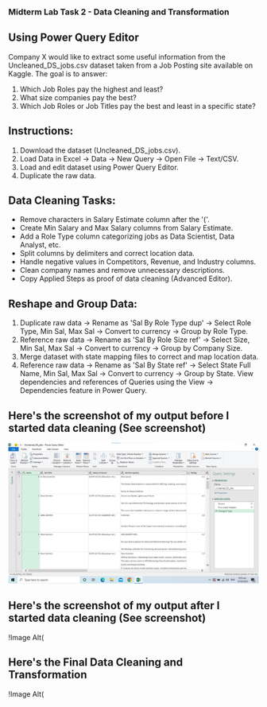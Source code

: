 ### Midterm Lab Task 2 - Data Cleaning and Transformation
## Using Power Query Editor
Company X would like to extract some useful information from the Uncleaned_DS_jobs.csv dataset taken
from a Job Posting site available on Kaggle. The goal is to answer:
1. Which Job Roles pay the highest and least?
2. What size companies pay the best?
3. Which Job Roles or Job Titles pay the best and least in a specific state?
## Instructions:
1. Download the dataset (Uncleaned_DS_jobs.csv).
2. Load Data in Excel -> Data -> New Query -> Open File -> Text/CSV.
3. Load and edit dataset using Power Query Editor.
4. Duplicate the raw data.
## Data Cleaning Tasks:
- Remove characters in Salary Estimate column after the '('.
- Create Min Salary and Max Salary columns from Salary Estimate.
- Add a Role Type column categorizing jobs as Data Scientist, Data Analyst, etc.
- Split columns by delimiters and correct location data.
- Handle negative values in Competitors, Revenue, and Industry columns.
- Clean company names and remove unnecessary descriptions.
- Copy Applied Steps as proof of data cleaning (Advanced Editor).
## Reshape and Group Data:
1. Duplicate raw data -> Rename as 'Sal By Role Type dup' -> Select Role Type, Min Sal, Max Sal -> Convert
to currency -> Group by Role Type.
2. Reference raw data -> Rename as 'Sal By Role Size ref' -> Select Size, Min Sal, Max Sal -> Convert to
currency -> Group by Company Size.
3. Merge dataset with state mapping files to correct and map location data.
4. Reference raw data -> Rename as 'Sal By State ref' -> Select State Full Name, Min Sal, Max Sal ->
Convert to currency -> Group by State.
View dependencies and references of Queries using the View -> Dependencies feature in Power Query.
## Here's the screenshot of my output before I started data cleaning (See screenshot)
![image alt](https://github.com/adrianlabor19/adrianlabor19/blob/2f5976b048a18059c9e8a096ed25514541798e92/Midterm%20Task%202/Screenshot/Screenshot%202025-03-12%20095546.png)
## Here's the screenshot of my output after I started data cleaning (See screenshot)
!Image Alt(
## Here's the Final Data Cleaning and Transformation
!Image Alt(
